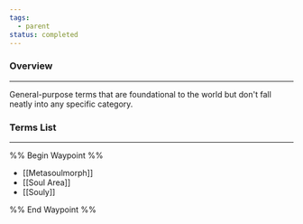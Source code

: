 ```yaml
---
tags:
  - parent
status: completed
---
```

### Overview
---
General-purpose terms that are foundational to the world but don't fall neatly into any specific category.

### Terms List
---
%% Begin Waypoint %%
- [[Metasoulmorph]]
- [[Soul Area]]
- [[Souly]]

%% End Waypoint %%



